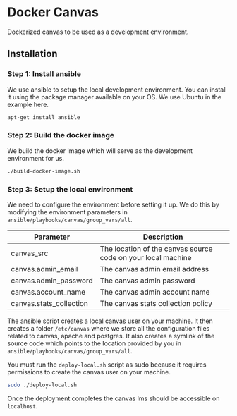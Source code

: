 # Docker Canvas

Dockerized canvas to be used as a development environment.

## Installation

### Step 1: Install ansible

We use ansible to setup the local development environment. You can install it using the package manager available on your OS. We use Ubuntu in the example here.

```bash
apt-get install ansible
```

### Step 2: Build the docker image

We build the docker image which will serve as the development environment for us.

```bash
./build-docker-image.sh
```

### Step 3: Setup the local environment

We need to configure the environment before setting it up. We do this by modifying the environment parameters in `ansible/playbooks/canvas/group_vars/all`.

<table>
  <thead>
    <th>Parameter</th>
    <th>Description</th>
  </thead>
  <tbody>
    <tr>
      <td>
        canvas_src
      </td>
      <td>
        The location of the canvas source code on your local machine
      </td>
    </tr>
    <tr>
      <td>
        canvas.admin_email
      </td>
      <td>
        The canvas admin email address
      </td>
    </tr>
    <tr>
      <td>
        canvas.admin_password
      </td>
      <td>
        The canvas admin password
      </td>
    </tr>
    <tr>
      <td>
        canvas.account_name
      </td>
      <td>
        The canvas admin account name
      </td>
    </tr>
    <tr>
      <td>
        canvas.stats_collection
      </td>
      <td>
        The canvas stats collection policy
      </td>
    </tr>

  </tbody>
</table>

The ansible script creates a local canvas user on your machine.
It then creates a folder `/etc/canvas` where we store all the configuration files related to canvas, apache and postgres. It also creates a symlink of the source code which points to the location provided by you in `ansible/playbooks/canvas/group_vars/all`.

You must run the `deploy-local.sh` script as sudo because it requires permissions to create the canvas user on your machine.

```bash
sudo ./deploy-local.sh
```

Once the deployment completes the canvas lms should be accessible on `localhost`.
